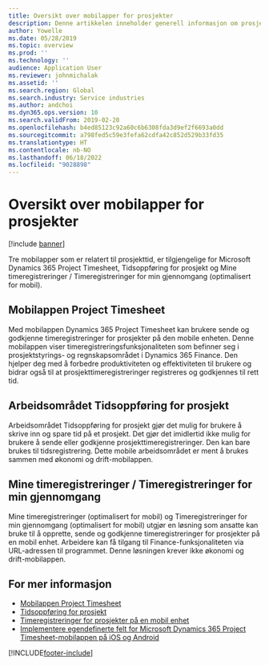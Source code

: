 ```yaml
---
title: Oversikt over mobilapper for prosjekter
description: Denne artikkelen inneholder generell informasjon om prosjektets tidsrelaterte programmer for Microsoft Dynamics 365 Project Timesheet Tidsoppføring for prosjekt og Mine timeregistreringer / Timeregistreringer som er tilgjengelige for en mobilenhet.
author: Yowelle
ms.date: 05/28/2019
ms.topic: overview
ms.prod: ''
ms.technology: ''
audience: Application User
ms.reviewer: johnmichalak
ms.assetid: ''
ms.search.region: Global
ms.search.industry: Service industries
ms.author: andchoi
ms.dyn365.ops.version: 10
ms.search.validFrom: 2019-02-28
ms.openlocfilehash: b4ed85123c92a60c6b6308fda3d9ef2f6693a0dd
ms.sourcegitcommit: a798fed5c59e3fefa62cdfa42c852d529b33fd35
ms.translationtype: HT
ms.contentlocale: nb-NO
ms.lasthandoff: 06/18/2022
ms.locfileid: "9028898"
---
```

# <a name="project-mobile-applications-overview"></a>Oversikt over mobilapper for prosjekter

[!include [banner](../includes/banner.md)]

Tre mobilapper som er relatert til prosjekttid, er tilgjengelige for Microsoft Dynamics 365 Project Timesheet, Tidsoppføring for prosjekt og Mine timeregistreringer / Timeregistreringer for min gjennomgang (optimalisert for mobil).

## <a name="project-timesheet-mobile-app"></a>Mobilappen Project Timesheet

Med mobilappen Dynamics 365 Project Timesheet kan brukere sende og godkjenne timeregistreringer for prosjekter på den mobile enheten. Denne mobilappen viser timeregistreringsfunksjonaliteten som befinner seg i prosjektstyrings- og regnskapsområdet i Dynamics 365 Finance. Den hjelper deg med å forbedre produktiviteten og effektiviteten til brukere og bidrar også til at prosjekttimeregistreringer registreres og godkjennes til rett tid.

## <a name="project-time-entry-workspace"></a>Arbeidsområdet Tidsoppføring for prosjekt

Arbeidsområdet Tidsoppføring for prosjekt gjør det mulig for brukere å skrive inn og spare tid på et prosjekt. Det gjør det imidlertid ikke mulig for brukere å sende eller godkjenne prosjekttimeregistreringer. Den kan bare brukes til tidsregistrering. Dette mobile arbeidsområdet er ment å brukes sammen med økonomi og drift-mobilappen.

## <a name="my-timesheetstimesheets-for-my-review"></a>Mine timeregistreringer / Timeregistreringer for min gjennomgang

Mine timeregistreringer (optimalisert for mobil) og Timeregistreringer for min gjennomgang (optimalisert for mobil) utgjør en løsning som ansatte kan bruke til å opprette, sende og godkjenne timeregistreringer for prosjekter på en mobil enhet. Arbeidere kan få tilgang til Finance-funksjonaliteten via URL-adressen til programmet. Denne løsningen krever ikke økonomi og drift-mobilappen.

## <a name="for-more-information"></a>For mer informasjon

- [Mobilappen Project Timesheet](project-timesheet.md)
- [Tidsoppføring for prosjekt]( project-time-entry-mobile-workspace.md)
- [Timeregistreringer for prosjekter på en mobil enhet](Mobile-timesheets.md)
- [Implementere egendefinerte felt for Microsoft Dynamics 365 Project Timesheet-mobilappen på iOS og Android](custom-fields-mobile.md)


[!INCLUDE[footer-include](../includes/footer-banner.md)]